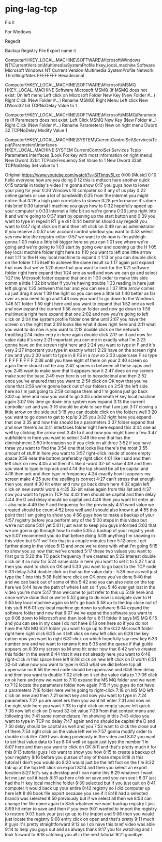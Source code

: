 # ping-lag-tcp
Fix it

For Windows

Regedit

Backup Registry
File
Export 
name it

Computer\HKEY_LOCAL_MACHINE\SOFTWARE\Microsoft\Windows NT\CurrentVersion\Multimedia\SystemProfile
hkey_local_machine
Software
Microsoft
Windows NT
Current Version
Multimedia
SystemProfile
Network ThrottlingINdex
FFFFFFFF
Hexadecimal


Computer\HKEY_LOCAL_MACHINE\SOFTWARE\Microsoft\MSMQ
HKEY_LOCAL_MACHINE
Software
Microsoft
MSMQ
(if MSMQ does not exist:
On left menu
Left click on Microsoft Folder
New Key (New Folder #...)
Right Click (New Folder #...) Rename MSMQ)
Right Menu
Left click New
DWord32 bit
TCPNoDelay
Value to 1

Computer\HKEY_LOCAL_MACHINE\SOFTWARE\Microsoft\MSMQ\Parameters
(if Parameters does not exist:
Left Click MSMQ
New Key (New Folder #...)
Right Click (New Folder #...) Rename Parameters)
New on right menu
Dword 32
TCPNoDelay
Modify
Value 1


Computer\HKEY_LOCAL_MACHINE\SYSTEM\CurrentControlSet\Services\Tcpip\Parameters\Interfaces\
HKEY_LOCAL_MACHINE
SYSTEM
CurrentControlSet
Services
Tcpip
Parameters
Interfaces
(Look For key with most information on right menu)
New 
Dword 32bit
TCPackFrequency
Set Value to 1
New 
Dword 32bit
TCPNoDelay
Set value to 1




Original
https://www.youtube.com/watch?v=SITimqy5Lxc
0:00
[Music]
0:10
hello everyone how are you doing
0:12
this is mdtech here another quick
0:15
tutorial in today's video I'm gonna show
0:17
you guys how to lower your ping for your
0:20
Windows 10 computer so if any of us play
0:22
online games or use a lot of bandwidth
0:25
from the internet you might notice that
0:26
a high pain correlates to slower
0:28
performance it's done this brief
0:30
tutorial I machine you guys how to
0:32
hopefully speed up your computer's
0:33
internet a little bit so we're gonna
0:36
jump right into it and we're going to
0:37
start by opening up the start button and
0:39
you want to type in regedit RT g e di t
0:44
bestman should say regedit you want to
0:47
right click on it and then left click on
0:49
run as administrator if you receive a
0:52
user account control window you want to
0:53
select yes now into the registry editor
0:57
we want to do now is i'm ashleigh gonna
1:00
make a little bit bigger here so you can
1:01
see where we're going and we're going to
1:03
start by going over and opening up the H
1:05
key local machine folder right here so
1:10
you want to left one little arrow next
1:11
to the H key local machine to expand it
1:13
or you can double click on the folder
1:15
itself to achieve the same result so
1:17
again just expand that now that we've
1:20
done that you want to look for the
1:21
software folder right here expand that
1:24
one as well and now we can go and select
1:27
the Microsoft folder expand that one in
1:30
order to make this side comm a little
1:32
bit wider if you're having trouble
1:33
reading in here just left plugins
1:35
between this bar and you can see a
1:37
little arrow comes up just drag it over
1:39
the right so you can see a little bit
1:40
better as far over as you need to go and
1:43
now you want to go down to the Windows
1:46
NT folder
1:50
right here and you want to expand that
1:52
one as well and now expand the current
1:56
version folder and now go down to
1:59
multimedia right here expand that one
2:02
and now you're going to left click on
2:04
the system profile folder one time until
2:07
you have the screen on the right that
2:09
looks like what it does right here and
2:11
what you want to do now is you want to
2:12
double click on the network throttling
2:14
index entry in here again double click
2:17
on it and now for value data it's very
2:21
important you con me in exactly what I'm
2:23
gonna have on the screen right here and
2:24
you want to type in F and it's very
2:27
important you type in exactly what I
2:29
have on the screen right now and you
2:30
want to type in 8 FS in a row so
2:33
uppercase F so type F F F F F F F F
2:38
until you have eight of them on your
2:40
screen so again there should not be any
2:42
spaces in between all these apps and you
2:45
want to make sure that it appears how it
2:47
does on my screen make sure the base
2:49
over here is set to hexadecimal and then
2:52
once you've ensured that you want to
2:54
click on OK now that you've done that
2:56
we're gonna back out of our folders on
2:58
the left side here so I'm just going to
2:59
collapse them and I'm gonna just go back
3:02
up here and now you want to go
3:05
underneath H key local machine again
3:07
this time go down into system now expand
3:13
the current controller set and you
3:16
should be able to see that I am just
3:17
closing a little arrow on the side but
3:18
you can double click on the folders well
3:20
you want to go down to get to tcp/ip
3:25
you
3:32
right here you expand that one
3:35
and now this should be a parameters
3:37
folder expand that and now there's an
3:41
interfaces folder right here expand this
3:44
one as well by clicking the arrow next
3:45
to it and now you might have a few
3:47
subfolders in here you want to select
3:49
the one that has the diminishment
3:50
information so if you click on all three
3:52
if you have three you want to find the
3:54
one that looks like there's the most
3:55
amount of stuff in here you want to
3:57
right-click inside of some empty space
3:59
near the bottom preferably right click
4:01
like I said and then left click on new
4:05
and then it's like d-word 32-bit value
4:09
and then you want to type in tcp ack and
4:14
the tcp should be all be capital and
4:16
then ack and then type in frequency
4:24
exactly how it appears my screen make
4:25
sure the spelling is correct
4:27
can't stress that enough then you want
4:30
hit enter and now go back down here
4:32
again left click on new swathi word a
4:35
32-bit value again from this list and
4:37
now you want to type in TCP No
4:42
then should be capital and then delay
4:44
the D and delay should be capital and
4:46
then you want hit enter an - also note
4:49
the F and frequency for the previously
4:51
word value we created should be count
4:52
bros well and I should also know it at
4:55
this point that I am going to show you
4:56
guys how to make a backup of your
4:57
registry before you perform any of the
5:00
steps in this video but we're not done
5:01
yet
5:01
I just want to keep you guys informed
5:03
that we are gonna go through how to make
5:05
a backup of your registry yeah we
5:07
recommend you do that before doing
5:09
anything I'm showing in this video but
5:11
we'll do that in a couple minutes here
5:12
once I get further along in the video
5:13
and once we're done with what I'm going
5:15
to show you so now that we've created
5:17
these two values you want to first go to
5:20
the TC pack frequency if we created an
5:22
interest double click on it so now for
5:24
value data in here you want to set it to
5:27
1 and then you want to click on OK and
5:30
you want to go back to the TCP node
5:33
delay
5:34
double click on that so the value data -
5:36
one as well just type the 1 into this
5:38
field here click on OK once you've done
5:40
that and we can back out of some of this
5:42
and you can also note on the top here we
5:44
have the path of where I am so if you
5:46
ever get lost in the video you're more
5:47
than welcome to just refer to this up
5:49
here and once we've done that or we're
5:52
going to do now is navigate over to H
5:55
key local machine again so let's go back
5:58
up to the top close out of this stuff H
6:01
key local machine go down to software
6:04
expand the software folder and now that
6:07
we've expand the software you want to go
6:08
down to Microsoft and then look for a
6:11
folder it says MS MQ
6:15
and you can see in my case I do not have
6:18
one here so if you do not have the MS MQ
6:21
folder you want to go up to the
6:22
Microsoft folder right here right click
6:25
on it left click on new left click on
6:28
the key option now you want to right
6:31
click on which hopefully say new key
6:33
number one and we want to rename it ms
6:35
and the queue if that guide appears on
6:39
my screen so M smq hit enter now that
6:42
we've created this folder in the event
6:44
that it was not already here you want to
6:46
right-click in this space here left
6:48
click on new left click on D worth
6:51
32-bit value now you want to type in
6:53
what we did before tcp all uppercase no
6:56
the end node should be uppercase and
6:58
then delay and then you want to double
7:02
click on it set the value data to 1
7:06
click on ok here and now we want to
7:10
expand the MS MQ folder and we want to
7:12
locate the parameters folder now again
7:15
if you guys do not have a parameters
7:16
folder here we're going to right-click
7:18
on MS MQ left click on new and then
7:21
select key and now you want to type in
7:24
parameters
7:27
pa are amet ers then you want hit enter
7:31
and now on the right side here you want
7:33
to right-click on empty space left quick
7:36
now left click on D word 32-bit value
7:39
from that context menu and following the
7:41
same nomenclature I'm showing in this
7:43
video you want to type in TCP no delay
7:47
again and no should be capital the D and
7:50
delay should be capital as well and you
7:52
want to click the close out of there
7:54
right click on the value left we're
7:57
gonna modify order to double click like
7:59
I was doing previously in the video and
8:02
you want to set that value data to 1 as
8:04
well so again just type the number 1 in
8:07
here and then you want to click on OK
8:11
and that's pretty much it for this
8:13
tutorial guys I do want to show you how
8:15
to create a backup of your registry
8:16
before you pursue of any of those steps
8:18
in this tutorial I don't you would do
8:20
would just be the left foot on the file
8:22
tab up at the top left click on export
8:24
and then you select an export location
8:27
let's say a desktop and I can name this
8:29
whatever I want let me just call it back
8:31
up here click on save and you can see I
8:37
just had the H key local machine folder
8:39
selected but if you just quit on
8:41
computer it would back up your entire
8:42
registry so I did computer up here left
8:46
book file export because you see if it
8:48
had a selected branch was selected
8:50
previously but if we select all then we
8:53
can change the file name again to
8:55
whatever we want backup registry I just
8:59
hit enter to save and then if you ever
9:01
wanted to import the registry to restore
9:03
back your just go up to file import and
9:06
then you would just locate the registry
9:08
entry click on open and that's pretty
9:11
much it guys it's pretty straightforward
9:12
so I do have this brief video was able
9:14
to help you guys out and as always thank
9:17
you for watching and I look forward to
9:18
catching you all in the next tutorial
9:21
goodbye
